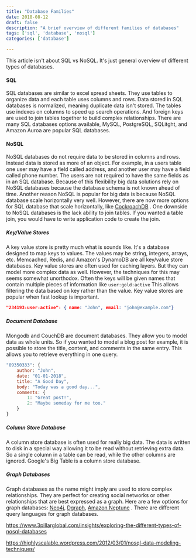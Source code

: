 ```yaml
---
title: "Database Families"
date: 2018-08-12
draft: false
description: "A brief overview of different families of databases"
tags: ['sql', 'database', 'nosql']
categories: ['database']

---
```




This article isn't about SQL vs NoSQL. It's just general overview of different types of databases. 



#### SQL

SQL databases are similar to excel spread sheets. They use tables to organize data and each table uses columns and rows. Data stored in SQL databases is normalized, meaning duplicate data isn't stored. The tables use indexes on columns to speed up search operations. And foreign keys are used to join tables together to build complex relationships. There are many SQL databases options available, MySQL, PostgreSQL, SQLitght, and Amazon Auroa are popular SQL databases. 



#### NoSQL

NoSQL databases do not require data to be stored in columns and rows. Instead data is stored as more of an object. For example, in a users table one user may have a field called address, and another user may have a field called phone number. The users are not required to have the same fields as in an SQL database. Because of this flexibility big data solutions rely on NoSQL databases because the database schema is not known ahead of time. Another reason NoSQL is popular for big data is because NoSQL database scale horizontally very well.  However, there are now more options for SQL database that scale horizontally, like [CockroachDB](https://www.cockroachlabs.com/) . One downside to NoSQL databases is the lack ability to join tables. If you wanted a table join, you would have to write application code to create the join.



##### Key/Value Stores

A key value store is pretty much what is sounds like. It's a database designed to map keys to values. The values may be string, integers, arrays, etc. Memcached, Redis, and Amazon's DynamoDB are all key/value store databases. Key value stores are often used for caching layers. But they can model more complex data as well. However, the techniques for this may seems somewhat unorthodox. Often the keys will be given names that contain multiple pieces of information like `user:gold:active` This allows filtering the data based on key rather than the value. Key value stores are popular when fast lookup is important. 

```json
"234193:user:active": { name: "John", email: "john@example.com"}
```



##### Document Database

Mongodb and CouchDB are document databases. They allow you to model data as whole units. So if you wanted to model a blog post for example, it is possible to store the title, content, and comments in the same entry. This allows you to retrieve everything in one query. 

```js
"09350333": {
    author: "John",
    date: "01-01-2018",
    title: "A Good Day",
    body: "Today was a good day...",
    comments: {
        1: "Great post!",
        2: "Maybe someday for me too."
    }
}
```



##### Column Store Database 

A column store database is often used for really big data. The data is written to disk in a special way allowing it to be read without retrieving extra data. So a single column in a table can be read, while the other columns are ignored. Google's Big Table is a column store database. 



##### Graph Databases

Graph databases as the name might imply are used to store complex relationships. They are perfect for creating social networks or other relationships that are best expressed as a graph. Here are a few options for graph databases:  [Neo4j](https://neo4j.com/),  [Dgraph](https://dgraph.io/), [Amazon Neptune](https://aws.amazon.com/neptune/) . There are different query languages for graph databases. 





https://www.3pillarglobal.com/insights/exploring-the-different-types-of-nosql-databases

https://highlyscalable.wordpress.com/2012/03/01/nosql-data-modeling-techniques/

